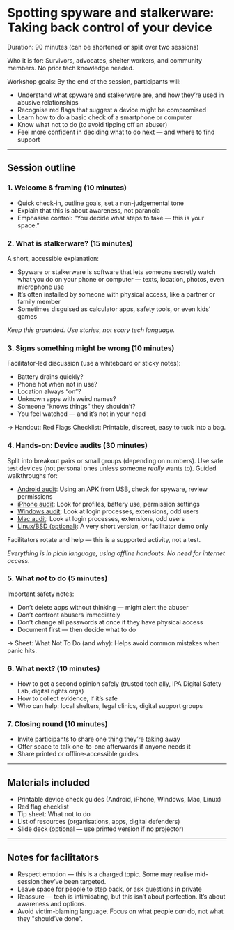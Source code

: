 # Spotting spyware and stalkerware: Taking back control of your device

Duration: 90 minutes (can be shortened or split over two sessions)

Who it is for: Survivors, advocates, shelter workers, and community members. No prior tech knowledge needed.

Workshop goals: By the end of the session, participants will:

* Understand what spyware and stalkerware are, and how they’re used in abusive relationships
* Recognise red flags that suggest a device might be compromised
* Learn how to do a basic check of a smartphone or computer
* Know what not to do (to avoid tipping off an abuser)
* Feel more confident in deciding what to do next — and where to find support

---

## Session outline

### 1. Welcome & framing (10 minutes)

* Quick check-in, outline goals, set a non-judgemental tone
* Explain that this is about awareness, not paranoia
* Emphasise control: “You decide what steps to take — this is your space.”

### 2. What is stalkerware? (15 minutes)

A short, accessible explanation:

* Spyware or stalkerware is software that lets someone secretly watch what you do on your phone or computer — texts, location, photos, even microphone use
* It’s often installed by someone with physical access, like a partner or family member
* Sometimes disguised as calculator apps, safety tools, or even kids’ games

*Keep this grounded. Use stories, not scary tech language.*

### 3. Signs something might be wrong (10 minutes)

Facilitator-led discussion (use a whiteboard or sticky notes):

* Battery drains quickly?
* Phone hot when not in use?
* Location always “on”?
* Unknown apps with weird names?
* Someone “knows things” they shouldn’t?
* You feel watched — and it’s not in your head

→ Handout: Red Flags Checklist: Printable, discreet, easy to tuck into a bag.

### 4. Hands-on: Device audits (30 minutes)

Split into breakout pairs or small groups (depending on numbers). Use safe test devices (not personal ones unless 
someone *really* wants to). Guided walkthroughs for:

* [Android audit](../audits/android.md): Using an APK from USB, check for spyware, review permissions
* [iPhone audit](../audits/iphone.md): Look for profiles, battery use, permission settings
* [Windows audit](../audits/windows.md): Look at login processes, extensions, odd users
* [Mac audit](../audits/mac.md): Look at login processes, extensions, odd users
* [Linux/BSD (optional)](../audits/nix.md): A very short version, or facilitator demo only

Facilitators rotate and help — this is a supported activity, not a test.

*Everything is in plain language, using offline handouts. No need for internet access.*

### 5. What *not* to do (5 minutes)

Important safety notes:

* Don’t delete apps without thinking — might alert the abuser
* Don’t confront abusers immediately
* Don’t change all passwords at once if they have physical access
* Document first — then decide what to do

→ Sheet: What Not To Do (and why): Helps avoid common mistakes when panic hits.

### 6. What next? (10 minutes)

* How to get a second opinion safely (trusted tech ally, IPA Digital Safety Lab, digital rights orgs)
* How to collect evidence, if it’s safe
* Who can help: local shelters, legal clinics, digital support groups

### 7. Closing round (10 minutes)

* Invite participants to share one thing they’re taking away
* Offer space to talk one-to-one afterwards if anyone needs it
* Share printed or offline-accessible guides

---

## Materials included

* Printable device check guides (Android, iPhone, Windows, Mac, Linux)
* Red flag checklist
* Tip sheet: What not to do
* List of resources (organisations, apps, digital defenders)
* Slide deck (optional — use printed version if no projector)

---

## Notes for facilitators

* Respect emotion — this is a charged topic. Some may realise mid-session they’ve been targeted.
* Leave space for people to step back, or ask questions in private
* Reassure — tech is intimidating, but this isn’t about perfection. It’s about awareness and options.
* Avoid victim-blaming language. Focus on what people *can* do, not what they "should’ve done".

